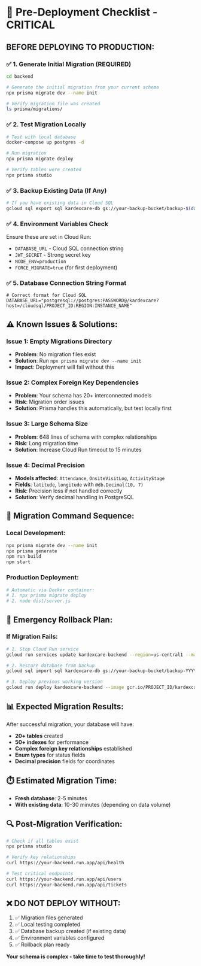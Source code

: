 # 🚨 Pre-Deployment Checklist - CRITICAL

## **BEFORE DEPLOYING TO PRODUCTION:**

### ✅ **1. Generate Initial Migration (REQUIRED)**
```bash
cd backend

# Generate the initial migration from your current schema
npx prisma migrate dev --name init

# Verify migration file was created
ls prisma/migrations/
```

### ✅ **2. Test Migration Locally**
```bash
# Test with local database
docker-compose up postgres -d

# Run migration
npx prisma migrate deploy

# Verify tables were created
npx prisma studio
```

### ✅ **3. Backup Existing Data (If Any)**
```bash
# If you have existing data in Cloud SQL
gcloud sql export sql kardexcare-db gs://your-backup-bucket/backup-$(date +%Y%m%d).sql
```

### ✅ **4. Environment Variables Check**
Ensure these are set in Cloud Run:
- `DATABASE_URL` - Cloud SQL connection string
- `JWT_SECRET` - Strong secret key
- `NODE_ENV=production`
- `FORCE_MIGRATE=true` (for first deployment)

### ✅ **5. Database Connection String Format**
```env
# Correct format for Cloud SQL
DATABASE_URL="postgresql://postgres:PASSWORD@/kardexcare?host=/cloudsql/PROJECT_ID:REGION:INSTANCE_NAME"
```

## **⚠️ Known Issues & Solutions:**

### **Issue 1: Empty Migrations Directory**
- **Problem**: No migration files exist
- **Solution**: Run `npx prisma migrate dev --name init`
- **Impact**: Deployment will fail without this

### **Issue 2: Complex Foreign Key Dependencies**
- **Problem**: Your schema has 20+ interconnected models
- **Risk**: Migration order issues
- **Solution**: Prisma handles this automatically, but test locally first

### **Issue 3: Large Schema Size**
- **Problem**: 648 lines of schema with complex relationships
- **Risk**: Long migration time
- **Solution**: Increase Cloud Run timeout to 15 minutes

### **Issue 4: Decimal Precision**
- **Models affected**: `Attendance`, `OnsiteVisitLog`, `ActivityStage`
- **Fields**: `latitude`, `longitude` with `@db.Decimal(10, 7)`
- **Risk**: Precision loss if not handled correctly
- **Solution**: Verify decimal handling in PostgreSQL

## **🔧 Migration Command Sequence:**

### **Local Development:**
```bash
npx prisma migrate dev --name init
npx prisma generate
npm run build
npm start
```

### **Production Deployment:**
```bash
# Automatic via Docker container:
# 1. npx prisma migrate deploy
# 2. node dist/server.js
```

## **🚨 Emergency Rollback Plan:**

### **If Migration Fails:**
```bash
# 1. Stop Cloud Run service
gcloud run services update kardexcare-backend --region=us-central1 --max-instances=0

# 2. Restore database from backup
gcloud sql import sql kardexcare-db gs://your-backup-bucket/backup-YYYYMMDD.sql

# 3. Deploy previous working version
gcloud run deploy kardexcare-backend --image gcr.io/PROJECT_ID/kardexcare-backend:PREVIOUS_SHA
```

## **📊 Expected Migration Results:**

After successful migration, your database will have:
- **20+ tables** created
- **50+ indexes** for performance
- **Complex foreign key relationships** established
- **Enum types** for status fields
- **Decimal precision** fields for coordinates

## **⏱️ Estimated Migration Time:**
- **Fresh database**: 2-5 minutes
- **With existing data**: 10-30 minutes (depending on data volume)

## **🔍 Post-Migration Verification:**

```bash
# Check if all tables exist
npx prisma studio

# Verify key relationships
curl https://your-backend.run.app/api/health

# Test critical endpoints
curl https://your-backend.run.app/api/users
curl https://your-backend.run.app/api/tickets
```

## **❌ DO NOT DEPLOY WITHOUT:**
1. ✅ Migration files generated
2. ✅ Local testing completed
3. ✅ Database backup created (if existing data)
4. ✅ Environment variables configured
5. ✅ Rollback plan ready

**Your schema is complex - take time to test thoroughly!**
